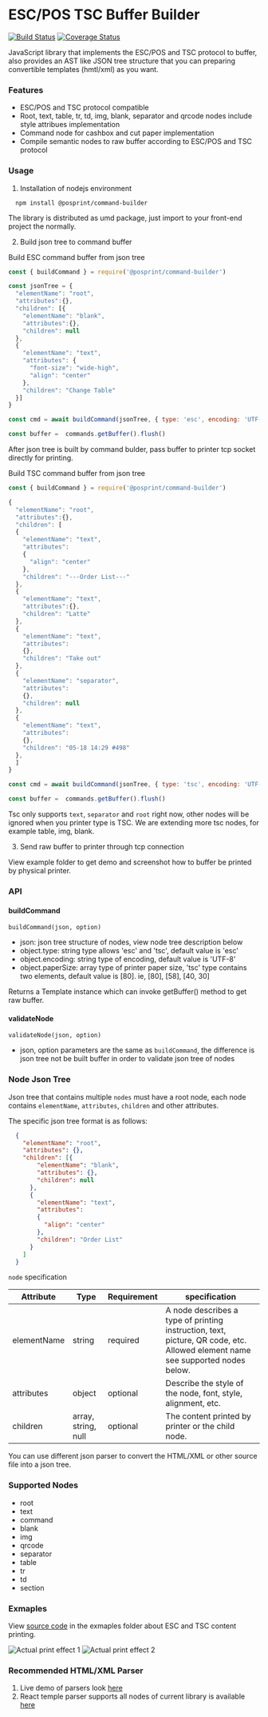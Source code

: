 # ESC/POS TSC Buffer Builder

[![Build Status](https://travis-ci.com/sloth-dance/command-builder.svg?token=JN5h9RsNpqeiEDk9f2rW&branch=master)](https://travis-ci.com/sloth-dance/command-builder) [![Coverage Status](https://coveralls.io/repos/github/sloth-dance/command-builder/badge.svg?branch=master)](https://coveralls.io/github/sloth-dance/command-builder?branch=master)

JavaScript library that implements the ESC/POS and TSC protocol to buffer, also provides an AST like JSON tree structure that you can preparing convertible templates (hmtl/xml) as you want.

### Features
  * ESC/POS and TSC protocol compatible
  * Root, text, table, tr, td, img, blank, separator and qrcode nodes include style attribues implementation
  * Command node for cashbox and cut paper implementation
  * Compile semantic nodes to raw buffer according to ESC/POS and TSC protocol

### Usage

1. Installation of nodejs environment

```
  npm install @posprint/command-builder
```

The library is distributed as umd package, just import to your front-end project the normally.

2. Build json tree to command buffer

Build ESC command buffer from json tree

```javascript
const { buildCommand } = require('@posprint/command-builder')

const jsonTree = {
  "elementName": "root",
  "attributes":{},
  "children": [{
    "elementName": "blank",
    "attributes":{},
    "children": null
  },
  {
    "elementName": "text",
    "attributes": {
      "font-size": "wide-high",
      "align": "center"
    },
    "children": "Change Table"
  }]
}

const cmd = await buildCommand(jsonTree, { type: 'esc', encoding: 'UTF-8', paperSize: [80]})

const buffer =  commands.getBuffer().flush() 

```
After json tree is built by command bulder, pass buffer to printer tcp socket directly for printing.


Build TSC command buffer from json tree

```javascript
const { buildCommand } = require('@posprint/command-builder')

{
  "elementName": "root",
  "attributes":{},
  "children": [
  {
    "elementName": "text",
    "attributes":
    {
      "align": "center"
    },
    "children": "---Order List---"
  },
  {
    "elementName": "text",
    "attributes":{},
    "children": "Latte"
  },
  {
    "elementName": "text",
    "attributes":
    {},
    "children": "Take out"
  },
  {
    "elementName": "separator",
    "attributes":
    {},
    "children": null
  },
  {
    "elementName": "text",
    "attributes":
    {},
    "children": "05-18 14:29 #498"
  },
  ]
}

const cmd = await buildCommand(jsonTree, { type: 'tsc', encoding: 'UTF-8', paperSize: [40, 30]})

const buffer =  commands.getBuffer().flush()

```

Tsc only supports `text`, `separator` and `root` right now, other nodes will be ignored when you printer type is TSC. We are extending more tsc nodes, for example table, img, blank.

3. Send raw buffer to printer through tcp connection

View example folder to get demo and screenshot how to buffer be printed by physical printer.


###  API

#### buildCommand

```
buildCommand(json, option)
```

* json: json tree structure of nodes, view node tree description below
* object.type: string type allows 'esc' and 'tsc', default value is 'esc'
* object.encoding: string type of encoding, default value is 'UTF-8'
* object.paperSize: array type of printer paper size, 'tsc' type contains two elements, default value is [80]. ie, [80], [58], [40, 30]

Returns a Template instance which can invoke getBuffer() method to get raw buffer.

#### validateNode

```
validateNode(json, option)
```

* json, option parameters are the same as `buildCommand`, the difference is json tree not be built buffer in order to validate json tree of nodes

### Node Json Tree

Json tree that contains multiple `nodes` must have a root node, each node contains `elementName`, `attributes`, `children` and other attributes.

The specific json tree format is as follows:

```json
  {
    "elementName": "root",
    "attributes": {},
    "children": [{
        "elementName": "blank",
        "attributes": {},
        "children": null
      },
      {
        "elementName": "text",
        "attributes":
        {
          "align": "center"
        },
        "children": "Order List"
      }
    ]
  }
```

`node` specification

| Attribute | Type | Requirement | specification |
|-----|----|---|----|
|  elementName |  string  | required | A node describes a type of printing instruction, text, picture, QR code, etc. Allowed element name see supported nodes below. |
|  attributes |  object  |  optional | Describe the style of the node, font, style, alignment, etc. |
|  children |  array, string, null  | optional  | The content printed by printer or the child node. |

You can use different json parser to convert the HTML/XML or other source file into a json tree.

### Supported Nodes

* root
* text
* command
* blank
* img
* qrcode
* separator
* table
* tr
* td
* section

### Exmaples

View [source code](https://github.com/sloth-dance/command-builder/tree/master/examples) in the exmaples folder about ESC and TSC content printing.

![Actual print effect 1](examples/ToUpTicket.json.jpeg)
![Actual print effect 2](examples/Section.json.jpeg)

### Recommended HTML/XML Parser
1. Live demo of parsers look [here](https://astexplorer.net/#/2AmVrGuGVJ)
2. React temple parser supports all nodes of current library is available [here](https://github.com/sloth-dance/template)
